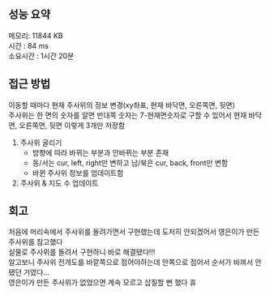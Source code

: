 
## 성능 요약
메모리: 11844 KB  
시간 : 84 ms  
소요시간 : 1시간 20분    


## 접근 방법
이동할 때마다 현재 주사위의 정보 변경(xy좌표, 현재 바닥면, 오른쪽면, 뒷면)  
주사위는 한 면의 숫자를 알면 반대쪽 숫자는 7-현재면숫자로 구할 수 있어서  현재 바닥면, 오른쪽면, 뒷면 이렇게 3개만 저장함  
1. 주사위 굴리기  
	- 방향에 따라 바뀌는 부분과 안바뀌는 부분 존재  
	- 동/서는 cur, left, right만 변하고 남/북은 cur, back, front만 변함  
	- 바뀐 주사위 정보를 업데이트함  
2. 주사위 & 지도 수 업데이트


## 회고
처음에 머리속에서 주사위를 돌려가면서 구현했는데 도저히 안되겠어서 영은이가 만든 주사위를 참고했다  
실물로 주사위를 돌려서 구현하니 바로 해결됐다!!!  
알고보니 주사위 전개도를 바깥쪽으로 접어야하는데 안쪽으로 접어서 순서가 바껴서 안됐던 거였다...  
영은이가 만든 주사위가 없었으면 계속 모르고 삽질할 뻔 했다 휴  

